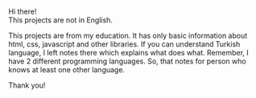 <br />
Hi there!
<br />
This projects are not in English. 

This projects are from my education. It has only basic information about html, css, javascript and other libraries. If you can understand Turkish language, I left notes there which explains what does what. Remember, I have 2 different programming languages. So, that notes for person who knows at least one other language.

Thank you!
<br />